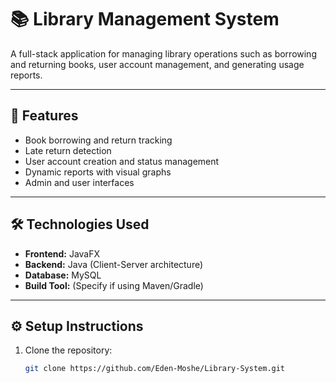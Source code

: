 # 📚 Library Management System

A full-stack application for managing library operations such as borrowing and returning books, user account management, and generating usage reports.

---

## 🚀 Features

- Book borrowing and return tracking
- Late return detection
- User account creation and status management
- Dynamic reports with visual graphs
- Admin and user interfaces

---

## 🛠️ Technologies Used

- **Frontend:** JavaFX
- **Backend:** Java (Client-Server architecture)
- **Database:** MySQL
- **Build Tool:** (Specify if using Maven/Gradle)

---

## ⚙️ Setup Instructions

1. Clone the repository:
   ```bash
   git clone https://github.com/Eden-Moshe/Library-System.git
